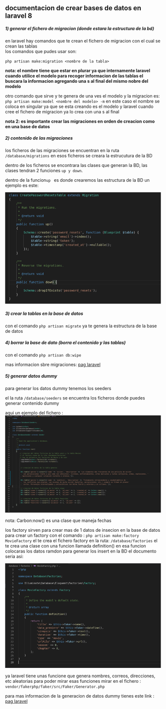 ## documentacion de crear bases de datos en laravel 8

##### 1) generar el fichero de migracion (donde estara la estructura de la bd)

en laravel hay comandos que te crean el fichero de migracion con el cual se crean  las tablas     
los comandos que pudes usar son:

`php artisan make:migration <nombre de la tabla>`    

 <b>nota: el nombre tiene que estar en plurar ya que internamente laravel cuando utilice el modelo para recoger informacion de las tablas el buscara la informacion agregando una s al final del mismo nobre del modelo </b>    

 otro comando que sirve y te genera de una ves el modelo y la migracion es:
 `php artisan make:model <nombre del modelo> -m` 
 en este caso el nombre se coloca en singular ya que se esta creando es el modelo y laravel cuando cree el fichero de migracion ya lo crea con una s al final 

<b>nota 2: es importante crear las migraciones en orden de creacion como en una base de datos</b>    


   
 ##### 2) contenido de las migraciones   
 
 los ficheros de las migraciones se encuentran en la ruta `/database/migrations` en esos ficheros se creara la estrucutura de la BD 

dentro de los ficheros se encontrara las clases que generan la BD, las clases tendran 2 funciones `up y down`.

dentro de la funcion`up ` es donde crearemos las estructura de la BD un ejemplo es este:

![](./img/migraciones.png)   




##### 3)  crear la tablas en la base de datos 

con el comando `php artisan migrate` ya te genera la estructura de la base de datos 



##### 4) borrar la base de dato (borra el contenido y las tablas)

con el comando `php artisan db:wipe`

mas informacion sbre migraciones: [pag laravel](https://laravel.com/docs/8.x/migrations)    





##### 5) generar datos dummy

para generar los datos dummy tenemos los seeders 

el la ruta `/database/seeders` se encuentra los ficheros donde puedes generar contenido dummy 

aqui un ejemplo del fichero :
![](./img/seeders.png) 

nota: Carbon:now() es una clase que maneja fechas

los factory sirven para crear mas de 1 datos de insecion en la base de datos 
para crear un factory 
 con el comando : `php artisan make:factory MovieFactory` el te crea el fichero factory en la ruta: `/database/factories` el te crea una clase con una funcion llamada definition() en esa funcion colocaras los datos ramdon para generar los insert en la BD el documento seria asi:

 ![](./img/factory.png)

ya laravel tiene unas funcione que genera nombres, correos, direcciones, etc aleatorias para poder mirar esas funciones mirar en el fichero : 
`vendor/fakerphp/faker/src/Faker/Generator.php`



para mas informacion de la generacion de datos dummy tienes este link :  [pag laravel](https://laravel.com/docs/8.x/database-testing) 